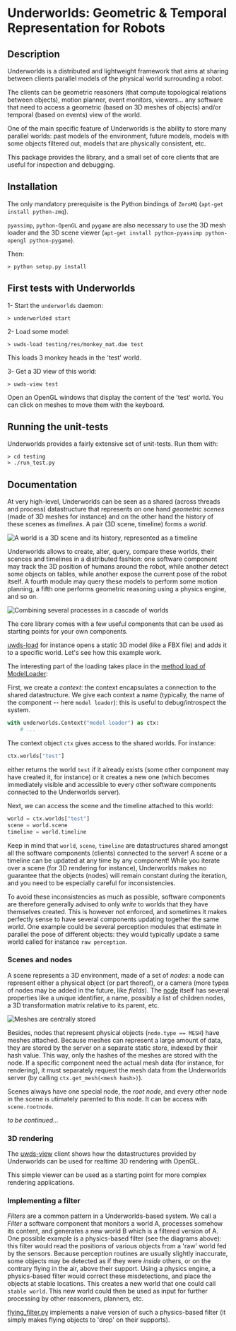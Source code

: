 Underworlds: Geometric & Temporal Representation for Robots
===========================================================

Description
-----------

Underworlds is a distributed and lightweight framework that aims at sharing
between clients parallel models of the physical world surrounding a robot.

The clients can be geometric reasoners (that compute topological relations
between objects), motion planner, event monitors, viewers... any software that
need to access a geometric (based on 3D meshes of objects) and/or temporal
(based on events) view of the world.

One of the main specific feature of Underworlds is the ability to store many
parallel worlds: past models of the environment, future models, models with
some objects filtered out, models that are physically consistent, etc.

This package provides the library, and a small set of core clients that are
useful for inspection and debugging.

Installation
------------

The only mandatory prerequisite is the Python bindings of `ZeroMQ` (`apt-get
install python-zmq`).

`pyassimp`, `python-OpenGL` and `pygame` are also necessary to use the 3D mesh
loader and the 3D scene viewer (`apt-get install python-pyassimp python-opengl
python-pygame`).

Then:

```
> python setup.py install
```

First tests with Underworlds
----------------------------

1- Start the `underworlds` daemon:

```
> underworlded start
```

2- Load some model:

```
> uwds-load testing/res/monkey_mat.dae test
```

This loads 3 monkey heads in the 'test' world.

3- Get a 3D view of this world:

```
> uwds-view test
```

Open an OpenGL windows that display the content of the 'test' world. You can
click on meshes to move them with the keyboard.

Running the unit-tests
----------------------

Underworlds provides a fairly extensive set of unit-tests. Run them with:

```
> cd testing
> ./run_test.py
```

Documentation
-------------

At very high-level, Underworlds can be seen as a shared (across threads and
process) datastructure that represents on one hand *geometric scenes* (made of 3D meshes for
instance) and on the other hand the history of these scenes as *timelines*. A pair
(3D scene, timeline) forms a *world*.

![A world is a 3D scene and its history, represented as a timeline](doc/images/world.svg)

Underworlds allows to create, alter, query, compare these worlds, their scences
and timelines in a distributed fashion: one software component may track
the 3D position of humans around the robot, while another detect some objects on
tables, while another expose the current pose of the robot itself. A fourth
module may query these models to perform some motion planning, a fifth one
performs geometric reasoning using a physics engine, and so on.

![Combining several processes in a cascade of worlds](doc/images/worlds-chains-1.svg)

The core library comes with a few useful components that can be used as starting
points for your own components.

[uwds-load](bin/uwds-load) for instance opens a static 3D model (like a FBX
file) and adds it to a specific world. Let's see how this example work.

The interesting part of the loading takes place in the [method load of
ModelLoader](src/underworlds/tools/loader.py#L92):

First, we create a *context*: the context encapsulates a connection to the
shared datastructure. We give each context a name (typically, the name of the
component -- here `model loader`): this is useful to debug/introspect the
system.

```python
with underworlds.Context("model loader") as ctx:
    # ...
```

The context object `ctx` gives access to the shared worlds. For instance:

```python
ctx.worlds["test"]
```

either returns the world `test` if it already exists (some other component may
have created it, for instance) or it creates a new one (which becomes
immediately visible and accessible to every other software components connected
to the Underworlds server).

Next, we can access the scene and the timeline attached to this world:

```python
world = ctx.worlds["test"]
scene = world.scene
timeline = world.timeline
```

Keep in mind that `world`, `scene`, `timeline` are datastructures shared amongst
all the software components (clients) connected to the server! A scene or a
timeline can be updated at any time by any component! While you iterate over a
scene (for 3D rendering for instance), Underworlds makes no guarantee that the
objects (nodes) will remain constant during the iteration, and you need to be
especially careful for inconsistencies.

To avoid these inconsistencies as much as possible, software components are therefore
generally advised to only *write* to worlds that they have themselves created.
This is however not enforced, and sometimes it makes perfectly sense to have
several components updating together the same world. One example could be
several perception modules that estimate in parallel the pose of different
objects: they would typically update a same world called for instance `raw
perception`.

### Scenes and nodes

A scene represents a 3D environment, made of a set of *nodes*: a node can
represent either a physical object (or part thereof), or a camera (more types of
nodes may be added in the future, like *fields*). The
[node](src/underworlds/types.py#L25) itself has several properties like a unique
identifier, a name, possibly a list of children nodes, a 3D transformation
matrix relative to its parent, etc.

![Meshes are centrally stored](doc/images/worlds-chains-3.svg)

Besides, nodes that represent physical objects (`node.type == MESH`) have meshes
attached. Because meshes can represent a large amount of data, they are stored
by the server on a separate static store, indexed by their hash value. This way,
only the hashes of the meshes are stored with the node. If a specific component
need the actual mesh data (for instance, for rendering), it must separately
request the mesh data from the Underworlds server (by calling
`ctx.get_mesh(<mesh hash>)`).

Scenes always have one special node, the *root node*, and every other node in
the scene is utimately parented to this node. It can be access with
`scene.rootnode`.

*to be continued...*

### 3D rendering

The [uwds-view](bin/uwds-view) client shows how the datastructures provided by
Underworlds can be used for realtime 3D rendering with OpenGL.

This simple viewer can be used as a starting point for more complex rendering
applications.

### Implementing a filter

*Filters*  are a common pattern in a Underworlds-based system. We call a
*Filter* a software component that monitors a world A, processes somehow its
content, and generates a new world B which is a filtered version of A. One
possible example is a physics-based filter (see the diagrams above): this filter
would read the positions of various objects from a 'raw' world fed by the
sensors. Because perception routines are usually slightly inaccurate, some
objects may be detected as if they were *inside* others, or on the contrary
flying in the air, above their support. Using a physics engine, a physics-based
filter would correct these misdetections, and place the objects at stable
locations. This creates a new world that one could call `stable world`. This new
world could then be used as input for further processing by other reasonners,
planners, etc.

[flying_filter.py](clients/flying_filter.py) implements a naive version of such
a physics-based filter (it simply makes flying objects to 'drop' on their
supports).

